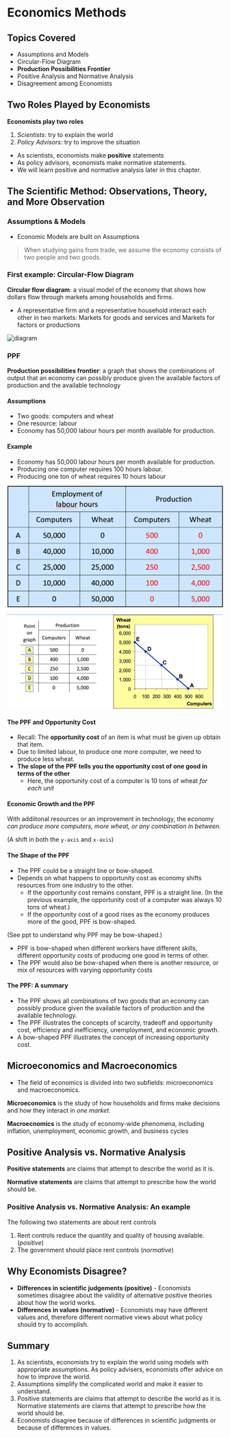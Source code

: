 # Economics Methods

## Topics Covered

* Assumptions and Models
* Circular-Flow Diagram
* **Production Possibilities Frontier**
* Positive Analysis and Normative Analysis
* Disagreement among Economists

## Two Roles Played by Economists

**Economists play two roles**

1. *Scientists*: try to explain the world
2. *Policy Advisors*: try to improve the situation

* As scientists, economists make **positive** statements
* As policy advisors, economists make normative statements.
* We will learn positive and normative analysis later in this chapter.

## The Scientific Method: Observations, Theory, and More Observation

### Assumptions & Models

* Economic Models are built on Assumptions

> When studying gains from trade, we assume the economy consists of two people and two goods.

### First example: Circular-Flow Diagram

**Circular flow diagram**: a visual model of the economy that shows how dollars flow through markets among households and firms.

* A representative firm and a representative household interact each other in two markets: Markets for goods and services and Markets for factors or productions

![diagram](http://4.bp.blogspot.com/-TVt1qPbGbmo/TpvQHcTlS-I/AAAAAAAAACk/MO_zWczQ6Ww/s1600/00034.jpg)

### PPF

**Production possibilities frontier**: a graph that shows the combinations of output that an economy can possibly produce given the available factors of production and the available technology

#### Assumptions

* Two goods: computers and wheat
* One resource: labour
* Economy has 50,000 labour hours per month available for production.

#### Example

* Economy has 50,000 labour hours per month available for production.
* Producing one computer requires 100 hours labour.
* Producing one ton of wheat requires 10 hours labour

![ppf-example](./images/ppf-example.png)

![ppf-example-curve](./images/ppf-example2.png)

#### The PPF and Opportunity Cost

* Recall: The **opportunity cost** of an item is what must be given up obtain that item.
* Due to limited labour, to produce one more computer, we need to produce less wheat.
* **The slope of the PPF tells you the opportunity cost of one good in terms of the other**
  * Here, the opportunity cost of a computer is 10 tons of wheat _for each unit_

#### Economic Growth and the PPF

With addiitonal resources or an improvement in technology, the economy *can produce more computers, more wheat, or any combination in between.*

(A shift in both the `y-axis` and `x-axis`)

#### The Shape of the PPF

* The PPF could be a straight line or bow-shaped.
* Depends on what happens to opportunity cost as economy shifts resources from one industry to the other.
  * If the opportunity cost remains constant, PPF is a straight line. (In the previous example, the opportunity cost of a computer was always 10 tons of wheat.)
  * If the opportunity cost of a good rises as the economy produces more of the good, PPF is bow-shaped.

(See ppt to understand why PPF may be bow-shaped.)

* PPF is bow-shaped when different workers have different skills, different opportunity costs of producing one good in terms of other.
* The PPF would also be bow-shaped when there is another resource, or mix of resources with varying opportunity costs

#### The PPF: A summary

* The PPF shows all combinations of two goods that an economy can possibly produce given the available factors of production and the available technology.
* The PPF illustrates the concepts of scarcity, tradeoff and opportunity cost, efficiency and inefficiency, unemployment, and economic growth.
* A bow-shaped PPF illustrates the concept of increasing opportunity cost.

## Microeconomics and Macroeconomics

* The field of economics is divided into two subfields: microeconomics and macroeconomics.

**Microeconomics** is the study of how households and firms make decisions and how they interact in _one market_.

**Macroecnomics** is the study of economy-wide phenomena, including inflation, unemployment, economic growth, and business cycles

## Positive Analysis vs. Normative Analysis

**Positive statements** are claims that attempt to describe the world as it is.

**Normative statements** are claims that attempt to prescribe how the world should be.

### Positive Analysis vs. Normative Analysis: An example

The following two statements are about rent controls

1. Rent controls reduce the quantity and quality of housing available. (_positive_)
2. The government should place rent controls (_normative_)

## Why Economists Disagree?

* **Differences in scientific judgements (positive)** -
Economists sometimes disagree about the validity of alternative positive theories about how the world works.
* **Differences in values (normative)** -
Economists may have different values and, therefore different normative views about what policy should try to accomplish.

## Summary

1. As scientists, economists try to explain the world using models with appropriate assumptions. As policy advisers, economists offer advice on how to improve the world.
2. Assumptions simplify the complicated world and make it easier to understand.
3. Positive statements are claims that attempt to describe the world as it is. Normative statements are claims that attempt to prescribe how the world should be.
4. Economists disagree because of differences in scientific judgments or because of differences in values.
